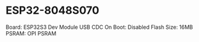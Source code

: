 # ESP32-8048S070

Board: ESP32S3 Dev Module
USB CDC On Boot: Disabled
Flash Size: 16MB
PSRAM: OPI PSRAM
